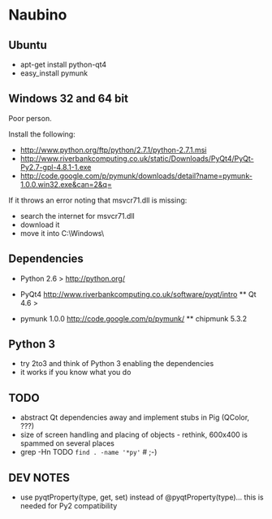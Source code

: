 # Naubino

## Ubuntu

* apt-get install python-qt4
* easy_install pymunk

## Windows 32 and 64 bit

Poor person.

Install the following:
* http://www.python.org/ftp/python/2.7.1/python-2.7.1.msi
* http://www.riverbankcomputing.co.uk/static/Downloads/PyQt4/PyQt-Py2.7-gpl-4.8.1-1.exe
* http://code.google.com/p/pymunk/downloads/detail?name=pymunk-1.0.0.win32.exe&can=2&q=

If it throws an error noting that msvcr71.dll is missing:
* search the internet for msvcr71.dll
* download it
* move it into C:\Windows\

## Dependencies
* Python 2.6 > http://python.org/

* PyQt4 http://www.riverbankcomputing.co.uk/software/pyqt/intro
** Qt 4.6 >

* pymunk 1.0.0 http://code.google.com/p/pymunk/
** chipmunk 5.3.2

## Python 3
* try 2to3 and think of Python 3 enabling the dependencies
* it works if you know what you do

## TODO
* abstract Qt dependencies away and implement stubs in Pig (QColor, ???)
* size of screen handling and placing of objects - rethink, 600x400 is spammed on several places
* grep -Hn TODO `find . -name '*py'` # ;-)

## DEV NOTES
* use pyqtProperty(type, get, set) instead of @pyqtProperty(type)… this is needed for Py2 compatibility
